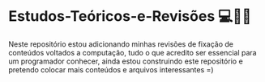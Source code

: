 # Estudos-Teóricos-e-Revisões 💻👨‍💻
Neste repositório estou adicionando minhas revisões de fixação de conteúdos voltados a computação, tudo o que acredito ser essencial para um programador conhecer, ainda estou construindo este repositório e pretendo colocar mais conteúdos e arquivos interessantes =)
